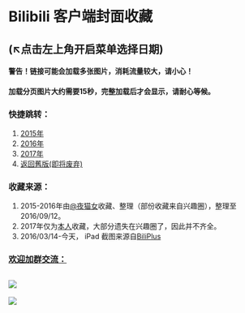 # Bilibili 客户端封面收藏
(↖点击左上角开启菜单选择日期)
---
#### 警告！链接可能会加载多张图片，消耗流量较大，请小心！
#### 加载分页图片大约需要15秒，完整加载后才会显示，请耐心等候。

### 快捷跳转：
1. [2015年](https://bilicover.gitbooks.io/2015/)
2. [2016年](https://bilicover.gitbooks.io/2016/)
3. [2017年](https://bilicover.gitbooks.io/2017/)
4. [返回舊版(即将废弃)](https://bilicover.github.io/index_old.html)


### 收藏来源：

1. 2015-2016年由[@夜猫女](http://space.bilibili.com/7464773)收藏、整理（部份收藏来自兴趣圈），整理至2016/09/12。
2. 2017年仅为[本人](http://space.bilibili.com/23682052)收藏，大部分遗失在兴趣圈了，因此并不齐全。 
3. 2016/03/14-今天， iPad 截图来源自[BiliPlus](https://www.biliplus.com/task/splash_fetch/)

### [欢迎加群交流：](https://jq.qq.com/?_wv=1027&k=5CFpBt7)
![](https://bilicoverimg.github.io/qrcode.jpg)
---
![](https://worldflagcounter.com/dwo/)
